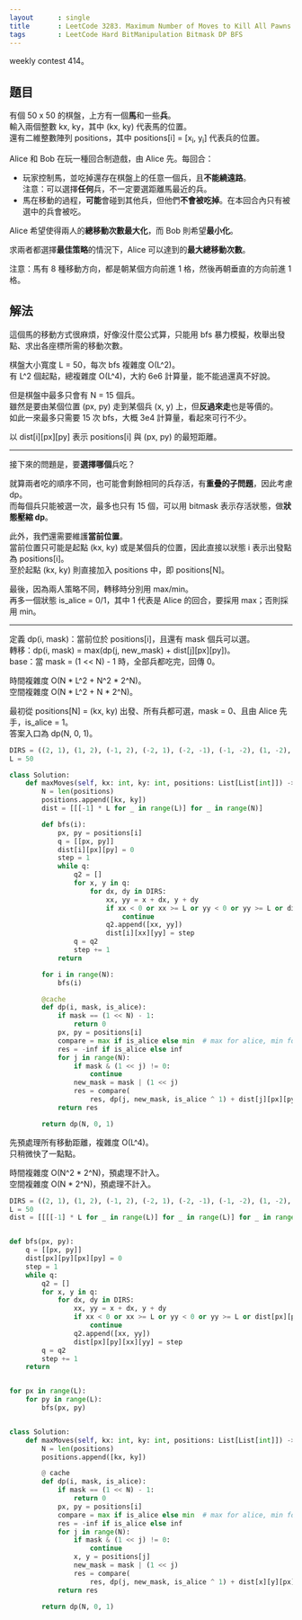 ```yaml
---
layout      : single
title       : LeetCode 3283. Maximum Number of Moves to Kill All Pawns
tags        : LeetCode Hard BitManipulation Bitmask DP BFS
---
```

weekly contest 414。  

## 題目

有個 50 x 50 的棋盤，上方有一個**馬**和一些**兵**。  
輸入兩個整數 kx, ky，其中 (kx, ky) 代表馬的位置。  
還有二維整數陣列 positions，其中 positions[i] = [x<sub>i</sub>, y<sub>i</sub>] 代表兵的位置。  

Alice 和 Bob 在玩一種回合制遊戲，由 Alice 先。每回合：  

- 玩家控制馬，並吃掉還存在棋盤上的任意一個兵，且**不能繞遠路**。  
    注意：可以選擇**任何**兵，不一定要選距離馬最近的兵。  
- 馬在移動的過程，**可能**會碰到其他兵，但他們**不會被吃掉**。在本回合內只有被選中的兵會被吃。  

Alice 希望使得兩人的**總移動次數最大化**，而 Bob 則希望**最小化**。  

求兩者都選擇**最佳策略**的情況下，Alice 可以達到的**最大總移動次數**。  

注意：馬有 8 種移動方向，都是朝某個方向前進 1 格，然後再朝垂直的方向前進 1 格。  

## 解法

這個馬的移動方式很麻煩，好像沒什麼公式算，只能用 bfs 暴力模擬，枚舉出發點、求出各座標所需的移動次數。  

棋盤大小寬度 L = 50，每次 bfs 複雜度 O(L^2)。  
有 L^2 個起點，總複雜度 O(L^4)，大約 6e6 計算量，能不能過還真不好說。  

但是棋盤中最多只會有 N = 15 個兵。  
雖然是要由某個位置 (px, py) 走到某個兵 (x, y) 上，但**反過來走**也是等價的。  
如此一來最多只需要 15 次 bfs，大概 3e4 計算量，看起來可行不少。  

以 dist[i][px][py] 表示 positions[i] 與 (px, py) 的最短距離。  

---

接下來的問題是，要**選擇哪個**兵吃？  

就算兩者吃的順序不同，也可能會剩餘相同的兵存活，有**重疊的子問題**，因此考慮 dp。  
而每個兵只能被選一次，最多也只有 15 個，可以用 bitmask 表示存活狀態，做**狀態壓縮 dp**。  

此外，我們還需要維護**當前位置**。  
當前位置只可能是起點 (kx, ky) 或是某個兵的位置，因此直接以狀態 i 表示出發點為 positions[i]。  
至於起點 (kx, ky) 則直接加入 positions 中，即 positions[N]。  

最後，因為兩人策略不同，轉移時分別用 max/min。  
再多一個狀態 is_alice = 0/1，其中 1 代表是 Alice 的回合，要採用 max；否則採用 min。  

---

定義 dp(i, mask)：當前位於 positions[i]，且還有 mask 個兵可以選。  
轉移：dp(i, mask) = max(dp(j, new_mask) + dist[j][px][py])。  
base：當 mask = (1 << N) - 1 時，全部兵都吃完，回傳 0。  

時間複雜度 O(N \* L^2 + N^2 \* 2^N)。  
空間複雜度 O(N \* L^2 + N \* 2^N)。  

最初從 positions[N] = (kx, ky) 出發、所有兵都可選，mask = 0、且由 Alice 先手，is_alice = 1。  
答案入口為 dp(N, 0, 1)。  

```python
DIRS = ((2, 1), (1, 2), (-1, 2), (-2, 1), (-2, -1), (-1, -2), (1, -2), (2, -1))
L = 50

class Solution:
    def maxMoves(self, kx: int, ky: int, positions: List[List[int]]) -> int:
        N = len(positions)
        positions.append([kx, ky])
        dist = [[[-1] * L for _ in range(L)] for _ in range(N)]

        def bfs(i):
            px, py = positions[i]
            q = [[px, py]]
            dist[i][px][py] = 0
            step = 1
            while q:
                q2 = []
                for x, y in q:
                    for dx, dy in DIRS:
                        xx, yy = x + dx, y + dy
                        if xx < 0 or xx >= L or yy < 0 or yy >= L or dist[i][xx][yy] != -1:
                            continue
                        q2.append([xx, yy])
                        dist[i][xx][yy] = step
                q = q2
                step += 1
            return

        for i in range(N):
            bfs(i)

        @cache
        def dp(i, mask, is_alice):
            if mask == (1 << N) - 1:
                return 0
            px, py = positions[i]
            compare = max if is_alice else min  # max for alice, min for bob
            res = -inf if is_alice else inf
            for j in range(N):
                if mask & (1 << j) != 0:
                    continue
                new_mask = mask | (1 << j)
                res = compare(
                    res, dp(j, new_mask, is_alice ^ 1) + dist[j][px][py])
            return res

        return dp(N, 0, 1)
```

先預處理所有移動距離，複雜度 O(L^4)。  
只稍微快了一點點。  

時間複雜度 O(N^2 \* 2^N)，預處理不計入。  
空間複雜度 O(N \* 2^N)，預處理不計入。  

```python
DIRS = ((2, 1), (1, 2), (-1, 2), (-2, 1), (-2, -1), (-1, -2), (1, -2), (2, -1))
L = 50
dist = [[[[-1] * L for _ in range(L)] for _ in range(L)] for _ in range(L)]


def bfs(px, py):
    q = [[px, py]]
    dist[px][py][px][py] = 0
    step = 1
    while q:
        q2 = []
        for x, y in q:
            for dx, dy in DIRS:
                xx, yy = x + dx, y + dy
                if xx < 0 or xx >= L or yy < 0 or yy >= L or dist[px][py][xx][yy] != -1:
                    continue
                q2.append([xx, yy])
                dist[px][py][xx][yy] = step
        q = q2
        step += 1
    return


for px in range(L):
    for py in range(L):
        bfs(px, py)


class Solution:
    def maxMoves(self, kx: int, ky: int, positions: List[List[int]]) -> int:
        N = len(positions)
        positions.append([kx, ky])

        @ cache
        def dp(i, mask, is_alice):
            if mask == (1 << N) - 1:
                return 0
            px, py = positions[i]
            compare = max if is_alice else min  # max for alice, min for bob
            res = -inf if is_alice else inf
            for j in range(N):
                if mask & (1 << j) != 0:
                    continue
                x, y = positions[j]
                new_mask = mask | (1 << j)
                res = compare(
                    res, dp(j, new_mask, is_alice ^ 1) + dist[x][y][px][py])
            return res

        return dp(N, 0, 1)
```
